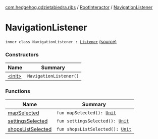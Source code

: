 [com.hedgehog.gdzietabiedra.ribs](../../index.md) / [RootInteractor](../index.md) / [NavigationListener](./index.md)

# NavigationListener

`inner class NavigationListener : `[`Listener`](../../../com.hedgehog.gdzietabiedra.ribs.bottomnav/-bottom-nav-interactor/-listener/index.md) [(source)](https://github.com/asvid/GdzieTaBiedra/tree/master/app/src/main/java/com/hedgehog/gdzietabiedra/ribs/RootInteractor.kt#L63)

### Constructors

| Name | Summary |
|---|---|
| [&lt;init&gt;](-init-.md) | `NavigationListener()` |

### Functions

| Name | Summary |
|---|---|
| [mapSelected](map-selected.md) | `fun mapSelected(): `[`Unit`](https://kotlinlang.org/api/latest/jvm/stdlib/kotlin/-unit/index.html) |
| [settingsSelected](settings-selected.md) | `fun settingsSelected(): `[`Unit`](https://kotlinlang.org/api/latest/jvm/stdlib/kotlin/-unit/index.html) |
| [shopsListSelected](shops-list-selected.md) | `fun shopsListSelected(): `[`Unit`](https://kotlinlang.org/api/latest/jvm/stdlib/kotlin/-unit/index.html) |

